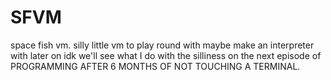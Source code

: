 # SFVM
space fish vm.
silly little vm to play round with maybe make an interpreter with later on idk
we'll see what I do with the silliness on the next episode of PROGRAMMING AFTER 6 MONTHS OF NOT TOUCHING A TERMINAL.
